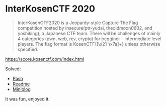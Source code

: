 # InterKosenCTF 2020

> InterKosenCTF2020 is a Jeopardy-style Capture The Flag competition hosted by insecure(ptr-yudai, theoldmoon0602, and yoshiking), a Japanese CTF team. There will be challenges of mainly 4 categories (pwn, web, rev, crypto) for begginer - intermediate level players. The flag format is KosenCTF{[\x21-\x7a]+} unless otherwise specified.

https://score.kosenctf.com/index.html

Solved:
- [Pash](./pash)
- [Readme](./readme)
- [Miniblog](./miniblog)

It was fun, enjoyed it.
